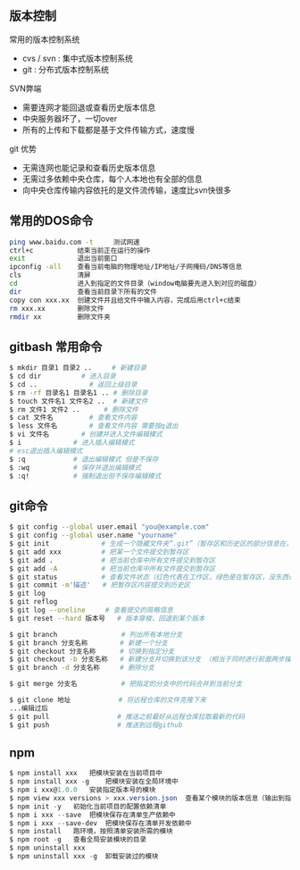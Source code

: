 ##  版本控制

常用的版本控制系统

- cvs / svn : 集中式版本控制系统
- git : 分布式版本控制系统

SVN弊端

- 需要连网才能回退或查看历史版本信息
- 中央服务器坏了，一切over
- 所有的上传和下载都是基于文件传输方式，速度慢

git 优势

- 无需连网也能记录和查看历史版本信息
- 无需过多依赖中央仓库，每个人本地也有全部的信息
- 向中央仓库传输内容依托的是文件流传输，速度比svn快很多




## 常用的DOS命令

```bash
ping www.baidu.com -t     测试网速
ctrl+c           结束当前正在运行的操作
exit             退出当前窗口
ipconfig -all    查看当前电脑的物理地址/IP地址/子网掩码/DNS等信息
cls              清屏
cd      	     进入到指定的文件目录（window电脑要先进入到对应的磁盘）
dir     		 查看当前目录下所有的文件
copy con xxx.xx  创建文件并且给文件中输入内容，完成后用ctrl+c结束
rm xxx.xx  	  	 删除文件
rmdir xx      	 删除文件夹
```

## gitbash 常用命令

```bash
$ mkdir 目录1 目录2 ..     # 新建目录
$ cd dir          # 进入目录
$ cd ..             # 返回上级目录
$ rm -rf 目录名1 目录名1 .. # 删除目录
$ touch 文件名1 文件名2 ..  # 新建文件
$ rm 文件1 文件2 ..      # 删除文件
$ cat 文件名         # 查看文件内容
$ less 文件名        # 查看文件内容 需要按q退出
$ vi 文件名        # 创建并进入文件编辑模式
$ i             # 进入插入编辑模式 
# esc退出插入编辑模式
$ :q            # 退出编辑模式 但是不保存
$ :wq           # 保存并退出编辑模式
$ :q!           # 强制退出但不保存编辑模式
```

## git命令

```bash
$ git config --global user.email "you@example.com"
$ git config --global user.name "yourname"
$ git init	           # 生成一个隐藏文件夹“.git”（暂存区和历史区的部分信息在，不可删除）
$ git add xxx	       # 把某一个文件提交到暂存区
$ git add .			   # 把当前仓库中所有文件提交到暂存区
$ git add -A 		   # 把当前仓库中所有文件提交到暂存区
$ git status		   # 查看文件状态（红色代表在工作区，绿色是在暂存区，没东西说明已提交到历史区）
$ git commit -m'描述'	  # 把暂存区内容提交到历史区
$ git log
$ git reflog
$ git log --oneline     # 查看提交的简略信息
$ git reset --hard 版本号   # 版本穿梭，回退到某个版本

$ git branch                # 列出所有本地分支
$ git branch 分支名称    	 # 新建一个分支
$ git checkout 分支名称 	 # 切换到指定分支
$ git checkout -b 分支名称	 # 新建分支并切换到该分支 （相当于同时进行前面两步操作）
$ git branch -d 分支名称  	 # 删除分支 

$ git merge 分支名           # 把指定的分支中的代码合并到当前分支

$ git clone 地址			  # 将远程仓库的文件克隆下来
...编辑过后
$ git pull 				   # 推送之前最好从远程仓库拉取最新的代码
$ git push				   # 推送到远程github
```



## npm

```powershell
$ npm install xxx	把模块安装在当前项目中
$ npm install xxx -g	把模块安装在全局环境中
$ npm i xxx@1.0.0	安装指定版本号的模块
$ npm view xxx versions > xxx.version.json	查看某个模块的版本信息（输出到指定JSON文件中）
$ npm init -y	初始化当前项目的配置依赖清单
$ npm i xxx --save	把模块保存在清单生产依赖中
$ npm i xxx --save-dev	把模块保存在清单开发依赖中
$ npm install	跑环境，按照清单安装所需的模块
$ npm root -g	查看全局安装模块的目录
$ npm uninstall xxx
$ npm uninstall xxx -g	卸载安装过的模块
```



